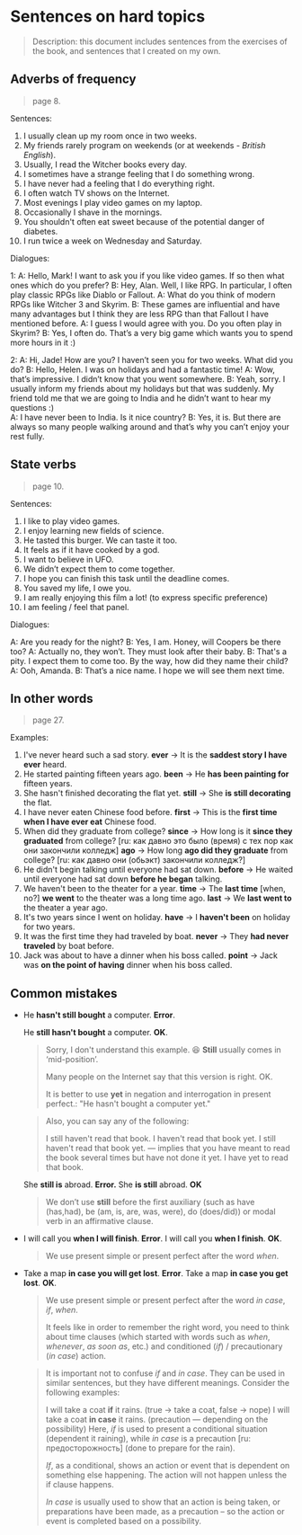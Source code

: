 # Sentences on hard topics

> Description: this document includes sentences from the exercises of the book, and sentences that I created on my own.

## Adverbs of frequency

> page 8. 

Sentences:

1. I usually clean up my room once in two weeks.
2. My friends rarely program on weekends (or at weekends - *British English*).
3. Usually, I read the Witcher books every day.
4. I sometimes have a strange feeling that I do something wrong.
5. I have never had a feeling that I do everything right.
6. I often watch TV shows on the Internet.
7. Most evenings I play video games on my laptop.
8. Occasionally I shave in the mornings.
9. You shouldn't often eat sweet because of the potential danger of diabetes.
10. I run twice a week on Wednesday and Saturday.

Dialogues:

1:
A: Hello, Mark! I want to ask you if you like video games. If so then what ones which do you prefer?
B: Hey, Alan. Well, I like RPG. In particular, I often play classic RPGs like Diablo or Fallout.
A: What do you think of modern RPGs like Witcher 3 and Skyrim.
B: These games are influential and have many advantages but I think they are less RPG than that Fallout I have mentioned before.
A: I guess I would agree with you. Do you often play in Skyrim?
B: Yes, I often do. That’s a very big game which wants you to spend more hours in it :)

2:
A: Hi, Jade! How are you? I haven’t seen you for two weeks. What did you do?
B: Hello, Helen. I was on holidays and had a fantastic time!
A: Wow, that’s impressive. I didn’t know that you went somewhere.
B: Yeah, sorry.  I usually inform my friends about my holidays but that was suddenly. My friend told me that we are going to India and he didn’t want to hear my questions :)  
A: I have never been to India. Is it nice country?
B: Yes, it is. But there are always so many people walking around and that’s why you can’t enjoy your rest fully.

## State verbs

> page 10.

Sentences:

1. I like to play video games.
2. I enjoy learning new fields of science.
3. He tasted this burger. We can taste it too.
4. It feels as if  it have cooked by a god.
5. I want to believe in UFO.
6. We didn’t expect them to come  together.
7. I hope you can finish this task until the deadline comes.
8. You saved my life, I owe you.
9. I am really enjoying this film a lot! (to express specific preference)
10. I am feeling / feel that panel.

Dialogues:

A: Are you ready for the night?
B: Yes, I am. Honey, will Coopers be there too?
A: Actually no, they won’t. They must look after their baby.
B: That's a pity. I expect them to come too. By the way, how did they name their child?
A: Ooh, Amanda.
B: That’s a nice name. I hope we will see them next time.

## In other words

> page 27.

Examples:

1. I've never heard such a sad story.
   **ever** → It is the **saddest story I have ever** heard.
2. He started painting fifteen years ago.
   **been** → He **has been painting for** fifteen years.
3. She hasn't finished decorating the flat yet.
   **still** → She **is still decorating** the flat.
4. I have never eaten Chinese food before.
   **first** → This is the **first time when I have ever eat** Chinese food.
5. When did they graduate from college?
   **since** → How long is it **since they graduated** from college? [ru: как давно это было (время) с тех пор как они закончили колледж]
   **ago** → How long **ago did they graduate** from college? [ru: как давно они (обьэкт) закончили колледж?]
6. He didn't begin talking until everyone had sat down.
   **before** → He waited until everyone had sat down **before he began** talking.
7. We haven't been to the theater for a year.
   **time** → The **last time** [when, no?] **we went** to the theater was a long time ago.
   **last** → We **last went to** the theater a year ago.
8. It's two years since I went on holiday.
   **have** → I **haven't been** on holiday for two years.
9. It was the first time they had traveled by boat.
   **never** → They **had never traveled** by boat before.
10. Jack was about to have a dinner when his boss called.
    **point** → Jack was **on the point of having** dinner when his boss called. 

## Common mistakes

- He **hasn't still bought** a computer. **Error**. 

  He **still hasn't bought** a computer. **OK**.

  > Sorry, I don't understand this example. :laughing: **Still** usually comes in ‘mid-position’.
  >
  > Many people on the Internet say that this version is right. OK.
  >
  > It is better to use **yet** in negation and interrogation in present perfect.: "He hasn't bought a computer yet."

  > Also, you can say any of the following:
  >
  > I still haven't read that book.
  > I haven't read that book yet.
  > I still haven't read that book yet. — implies that you have meant to read the book several times but have not done it yet.
  > I have yet to read that book.

  She **still is** abroad. **Error.**
  She **is still** abroad. **OK**

  > We don’t use **still** before the first auxiliary (such as have (has,had), be (am, is, are, was, were), do (does/did)) or modal verb in an affirmative clause.

- I will call you **when I will finish**. **Error**.
  I will call you **when I finish**. **OK**.

  > We use present simple or present perfect after the word *when*.

- Take a map **in case you will get lost**. **Error**.
  Take a map **in case you get lost**. **OK**.

  > We use present simple or present perfect after the word *in case*, *if*, *when*.
  >
  > It feels like in order to remember the right word, you need to think about time clauses (which started with words such as *when*, *whenever*, *as soon as*, etc.) and conditioned (*if*) / precautionary (*in case*) action.
  
  > It is important not to confuse *if* and *in case*. They can be used in similar sentences, but they have different meanings. Consider the following examples:
  >
  > I will take a coat **if** it rains. (true → take a coat, false → nope)
  > I will take a coat **in case** it rains. (precaution — depending on the possibility)
  > Here, *if* is used to present a conditional situation (dependent it raining), while *in case* is a precaution [ru: предосторожность] (done to prepare for the rain).
  >
  > *If*, as a conditional, shows an action or event that is dependent on something else happening. The action will not happen unless the if clause happens.
  >
  > *In case* is usually used to show that an action is being taken, or preparations have been made, as a precaution – so the action or event is completed based on a possibility.
